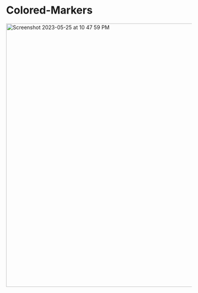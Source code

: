 # Colored-Markers
<img width="715" alt="Screenshot 2023-05-25 at 10 47 59 PM" src="https://github.com/Akshat3004/Colored-Markers/assets/113849583/ed36481d-1767-466b-927f-371b3d811445">
